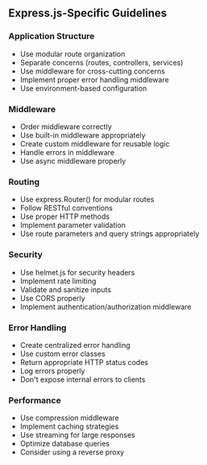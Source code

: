 
## Express.js-Specific Guidelines

### Application Structure
- Use modular route organization
- Separate concerns (routes, controllers, services)
- Use middleware for cross-cutting concerns
- Implement proper error handling middleware
- Use environment-based configuration

### Middleware
- Order middleware correctly
- Use built-in middleware appropriately
- Create custom middleware for reusable logic
- Handle errors in middleware
- Use async middleware properly

### Routing
- Use express.Router() for modular routes
- Follow RESTful conventions
- Use proper HTTP methods
- Implement parameter validation
- Use route parameters and query strings appropriately

### Security
- Use helmet.js for security headers
- Implement rate limiting
- Validate and sanitize inputs
- Use CORS properly
- Implement authentication/authorization middleware

### Error Handling
- Create centralized error handling
- Use custom error classes
- Return appropriate HTTP status codes
- Log errors properly
- Don't expose internal errors to clients

### Performance
- Use compression middleware
- Implement caching strategies
- Use streaming for large responses
- Optimize database queries
- Consider using a reverse proxy
